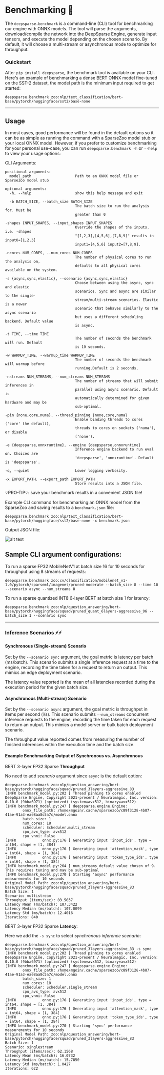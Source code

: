 <!--
Copyright (c) 2021 - present / Neuralmagic, Inc. All Rights Reserved.

Licensed under the Apache License, Version 2.0 (the "License");
you may not use this file except in compliance with the License.
You may obtain a copy of the License at

   http://www.apache.org/licenses/LICENSE-2.0

Unless required by applicable law or agreed to in writing,
software distributed under the License is distributed on an "AS IS" BASIS,
WITHOUT WARRANTIES OR CONDITIONS OF ANY KIND, either express or implied.
See the License for the specific language governing permissions and
limitations under the License.
-->

# Benchmarking 📜

The `deepsparse.benchmark` is a command-line (CLI) tool for benchmarking our engine with ONNX models. The tool will parse the arguments, download/compile the network into the DeepSparse Engine, generate input tensors, and execute the model depending on the chosen scenario. By default, it will choose a multi-stream or asynchronous mode to optimize for throughput.

### Quickstart

After `pip install deepsparse`, the benchmark tool is available on your CLI. Here's an example of benchmarking a dense BERT ONNX model fine-tuned on the SST-2 dataset, the model path is the minimum input required to get started:

```
deepsparse.benchmark zoo:nlp/text_classification/bert-base/pytorch/huggingface/sst2/base-none
```
__ __
## Usage

In most cases, good performance will be found in the default options so it can be as simple as running the command with a SparseZoo model stub or your local ONNX model. However, if you prefer to customize benchmarking for your personal use-case, you can run `deepsparse.benchmark -h` or `--help` to view your usage options:

CLI Arguments:
```
positional arguments:
  model_path                    Path to an ONNX model file or SparseZoo model stub

optional arguments:
  -h, --help                    show this help message and exit

  -b BATCH_SIZE, --batch_size BATCH_SIZE
                                The batch size to run the analysis for. Must be
                                greater than 0

-shapes INPUT_SHAPES, --input_shapes INPUT_SHAPES
                                Override the shapes of the inputs, i.e. -shapes
                                "[1,2,3],[4,5,6],[7,8,9]" results in input0=[1,2,3]
                                input1=[4,5,6] input2=[7,8,9].

-ncores NUM_CORES, --num_cores NUM_CORES
                                The number of physical cores to run the analysis on,
                                defaults to all physical cores available on the system.

-s {async,sync,elastic}, --scenario {async,sync,elastic}
                                Choose between using the async, sync and elastic
                                scenarios. Sync and async are similar to the single-
                                stream/multi-stream scenarios. Elastic is a newer
                                scenario that behaves similarly to the async scenario
                                but uses a different scheduling backend. Default value
                                is async.

-t TIME, --time TIME            
                                The number of seconds the benchmark will run. Default
                                is 10 seconds.

-w WARMUP_TIME, --warmup_time WARMUP_TIME
                                The number of seconds the benchmark will warmup before
                                running.Default is 2 seconds.

-nstreams NUM_STREAMS, --num_streams NUM_STREAMS
                                The number of streams that will submit inferences in
                                parallel using async scenario. Default is
                                automatically determined for given hardware and may be
                                sub-optimal.

-pin {none,core,numa}, --thread_pinning {none,core,numa}
                                Enable binding threads to cores ('core' the default),
                                threads to cores on sockets ('numa'), or disable
                                ('none').

-e {deepsparse,onnxruntime}, --engine {deepsparse,onnxruntime}
                                Inference engine backend to run eval on. Choices are
                                'deepsparse', 'onnxruntime'. Default is 'deepsparse'.

-q, --quiet                     Lower logging verbosity.

-x EXPORT_PATH, --export_path EXPORT_PATH
                                Store results into a JSON file.
```
💡PRO-TIP💡: save your benchmark results in a convenient JSON file!

Example CLI command for benchmarking an ONNX model from the SparseZoo and saving results to a `benchmark.json` file:

```
deepsparse.benchmark zoo:nlp/text_classification/bert-base/pytorch/huggingface/sst2/base-none -x benchmark.json
```
Output JSON file:

![alt text](./img/json_output.png)

## Sample CLI argument configurations:

To run a sparse FP32 MobileNetV1 at batch size 16 for 10 seconds for throughput using 8 streams of requests:

```
deepsparse.benchmark zoo:cv/classification/mobilenet_v1-1.0/pytorch/sparseml/imagenet/pruned-moderate --batch_size 8 --time 10 --scenario async --num_streams 8
```

To run a sparse quantized INT8 6-layer BERT at batch size 1 for latency:

```
deepsparse.benchmark zoo:nlp/question_answering/bert-base/pytorch/huggingface/squad/pruned_quant_6layers-aggressive_96 --batch_size 1 --scenario sync
```
__ __
### Inference Scenarios ⚡⚡

#### Synchronous (Single-stream) Scenario

Set by the `--scenario sync` argument, the goal metric is latency per batch (ms/batch). This scenario submits a single inference request at a time to the engine, recording the time taken for a request to return an output. This mimics an edge deployment scenario.

The latency value reported is the mean of all latencies recorded during the execution period for the given batch size.

#### Asynchronous (Multi-stream) Scenario

Set by the `--scenario async` argument, the goal metric is throughput in items per second (i/s). This scenario submits `--num_streams` concurrent inference requests to the engine, recording the time taken for each request to return an output. This mimics a model server or bulk batch deployment scenario.

The throughput value reported comes from measuring the number of finished inferences within the execution time and the batch size.

#### Example Benchmarking Output of Synchronous vs. Asynchronous

BERT 3-layer FP32 Sparse **Throughput**

No need to add *scenario* argument since `async` is the default option:
```
deepsparse.benchmark zoo:nlp/question_answering/bert-base/pytorch/huggingface/squad/pruned_3layers-aggressive_83
[INFO benchmark_model.py:202 ] Thread pinning to cores enabled
DeepSparse Engine, Copyright 2021-present / Neuralmagic, Inc. version: 0.10.0 (9bba6971) (optimized) (system=avx512, binary=avx512)
[INFO benchmark_model.py:247 ] deepsparse.engine.Engine:
        onnx_file_path: /home/mgoin/.cache/sparsezoo/c89f3128-4b87-41ae-91a3-eae8aa8c5a7c/model.onnx
        batch_size: 1
        num_cores: 18
        scheduler: Scheduler.multi_stream
        cpu_avx_type: avx512
        cpu_vnni: False
[INFO            onnx.py:176 ] Generating input 'input_ids', type = int64, shape = [1, 384]
[INFO            onnx.py:176 ] Generating input 'attention_mask', type = int64, shape = [1, 384]
[INFO            onnx.py:176 ] Generating input 'token_type_ids', type = int64, shape = [1, 384]
[INFO benchmark_model.py:264 ] num_streams default value chosen of 9. This requires tuning and may be sub-optimal
[INFO benchmark_model.py:270 ] Starting 'async' performance measurements for 10 seconds
Original Model Path: zoo:nlp/question_answering/bert-base/pytorch/huggingface/squad/pruned_3layers-aggressive_83
Batch Size: 1
Scenario: multistream
Throughput (items/sec): 83.5037
Latency Mean (ms/batch): 107.3422
Latency Median (ms/batch): 107.0099
Latency Std (ms/batch): 12.4016
Iterations: 840
```

BERT 3-layer FP32 Sparse **Latency**:

Here we add the `-s sync` to select *synchronous inference scenario*:

```
deepsparse.benchmark zoo:nlp/question_answering/bert-base/pytorch/huggingface/squad/pruned_3layers-aggressive_83 -s sync
[INFO benchmark_model.py:202 ] Thread pinning to cores enabled
DeepSparse Engine, Copyright 2021-present / Neuralmagic, Inc. version: 0.10.0 (9bba6971) (optimized) (system=avx512, binary=avx512)
[INFO benchmark_model.py:247 ] deepsparse.engine.Engine:
        onnx_file_path: /home/mgoin/.cache/sparsezoo/c89f3128-4b87-41ae-91a3-eae8aa8c5a7c/model.onnx
        batch_size: 1
        num_cores: 18
        scheduler: Scheduler.single_stream
        cpu_avx_type: avx512
        cpu_vnni: False
[INFO            onnx.py:176 ] Generating input 'input_ids', type = int64, shape = [1, 384]
[INFO            onnx.py:176 ] Generating input 'attention_mask', type = int64, shape = [1, 384]
[INFO            onnx.py:176 ] Generating input 'token_type_ids', type = int64, shape = [1, 384]
[INFO benchmark_model.py:270 ] Starting 'sync' performance measurements for 10 seconds
Original Model Path: zoo:nlp/question_answering/bert-base/pytorch/huggingface/squad/pruned_3layers-aggressive_83
Batch Size: 1
Scenario: singlestream
Throughput (items/sec): 62.1568
Latency Mean (ms/batch): 16.0732
Latency Median (ms/batch): 15.7850
Latency Std (ms/batch): 1.0427
Iterations: 622
```